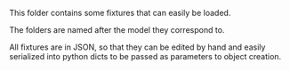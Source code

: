 This folder contains some fixtures that can easily be loaded.

The folders are named after the model they correspond to.

All fixtures are in JSON, so that they can be edited by hand and easily serialized into python dicts to be passed as parameters to object creation.
